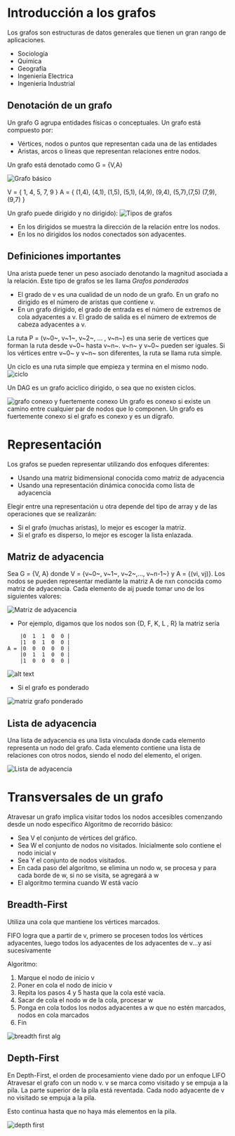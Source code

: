 # Introducción a los grafos

Los grafos son estructuras de datos generales que tienen un gran rango de aplicaciones. 

- Sociología
- Química
- Geografía
- Ingeniería Electrica
- Ingenieria Industrial

## Denotación de un grafo

Un grafo G agrupa entidades físicas o conceptuales. Un grafo está compuesto por:
- Vértices, nodos o puntos que representan cada una de las entidades
- Aristas, arcos o líneas que representan relaciones entre nodos.

Un grafo está denotado como G = {V,A}

![Grafo básico](image.png)

V = { 1, 4, 5, 7, 9 } 
A = { (1,4), (4,1), (1,5), (5,1), (4,9), (9,4), (5,7),(7,5) (7,9),(9,7) }


Un grafo puede  dirigido y no dirigido):
![Tipos de grafos](image-1.png)

- En los dirigidos se muestra la dirección de la relación entre los nodos.
- En los no dirigidos los nodos conectados son adyacentes.

## Definiciones importantes

Una arista puede tener un peso asociado denotando la magnitud asociada a la relación. Este tipo de grafos se les llama *Grafos ponderados*
- El grado de v es una cualidad de un nodo de un grafo. En un grafo no dirigido es el número de aristas que contiene v.
- En un grafo dirigido, el grado de entrada es el número de extremos de cola adyacentes a v. El grado de salida es el número de extremos de cabeza adyacentes a v.

La ruta P = (v~0~, v~1~, v~2~, … , v~n~) es una serie de vertices que forman la ruta desde v~0~ hasta v~n~. v~n~ y v~0~ pueden ser iguales.
Si los vértices entre v~0~ y v~n~ son diferentes, la ruta se llama ruta simple.

Un ciclo es una ruta simple que empieza y termina en el mismo nodo.
![ciclo](image-2.png)

Un DAG es un grafo aciclico dirigido, o sea que no existen ciclos.

![grafo conexo y fuertemente conexo](image-3.png)
Un grafo es conexo si existe un camino entre cualquier par de nodos que lo componen.
Un grafo es fuertemente conexo si el grafo es conexo y es un dígrafo.

# Representación 

Los grafos se pueden representar utilizando dos enfoques diferentes:
- Usando una matriz bidimensional conocida como matriz de adyacencia
- Usando una representación dinámica conocida como lista de adyacencia

Elegir entre una representación u otra depende del tipo de array y de las operaciones que se realizarán:
- Si el grafo (muchas aristas), lo mejor es escoger la matriz.
- Si el grafo es disperso, lo mejor es escoger la lista enlazada.

## Matriz de adyacencia

Sea G = {V, A} donde V = {v~0~, v~1~, v~2~,…, v~n-1~} y A = {(vi, vj)}. Los nodos se pueden representar mediante la matriz A de nxn conocida como matriz de adyacencia. Cada elemento de aij puede tomar uno de los siguientes valores:

![Matriz de adyacencia](image-4.png)

- Por ejemplo, digamos que los nodos son {D, F, K, L , R} la matriz sería
```
    |0  1  1  0  0 |
    |1  0  1  0  0 |
A = |0  0  0  0  0 |
    |0  1  1  0  0 |
    |1  0  0  0  0 |
```

![alt text](image-5.png)

- Si el grafo es ponderado

![matriz grafo ponderado](image-6.png)

## Lista de adyacencia

Una lista de adyacencia es una lista vinculada donde cada elemento representa un nodo del grafo. Cada elemento contiene una lista de relaciones con otros nodos, siendo el nodo del elemento, el origen.

![Lista de adyacencia](image-7.png)

# Transversales de un grafo

Atravesar un grafo implica visitar todos los nodos accesibles comenzando desde un nodo específico
Algoritmo de recorrido básico:
- Sea V el conjunto de vértices del gráfico.
- Sea W el conjunto de nodos no visitados. Inicialmente solo contiene el nodo inicial v
- Sea Y el conjunto de nodos visitados.
- En cada paso del algoritmo, se elimina un nodo w, se procesa y para cada borde de w, si no se visita, se agregará a w
- El algoritmo termina cuando W está vacío

## Breadth-First 

Utiliza una cola que mantiene los vértices marcados.

FIFO logra que a partir de v, primero se procesen todos los vértices adyacentes, luego todos los adyacentes de los adyacentes de v...y así sucesivamente

Algoritmo:
1. Marque el nodo de inicio v
2. Poner en cola el nodo de inicio v
3. Repita los pasos 4 y 5 hasta que la cola esté vacía.
4. Sacar de cola el nodo w de la cola, procesar w
5. Ponga en cola todos los nodos adyacentes a w que no estén marcados, nodos en cola marcados
6. Fin

![breadth first alg](image-8.png)

## Depth-First

En Depth-First, el orden de procesamiento viene dado por un enfoque LIFO
Atravesar el grafo con un nodo v. v se marca como visitado y se empuja a la pila. La parte superior de la pila está reventada. Cada nodo adyacente de v no visitado se empuja a la pila.

Esto continua hasta que no haya más elementos en la pila.

![depth first](image-9.png)